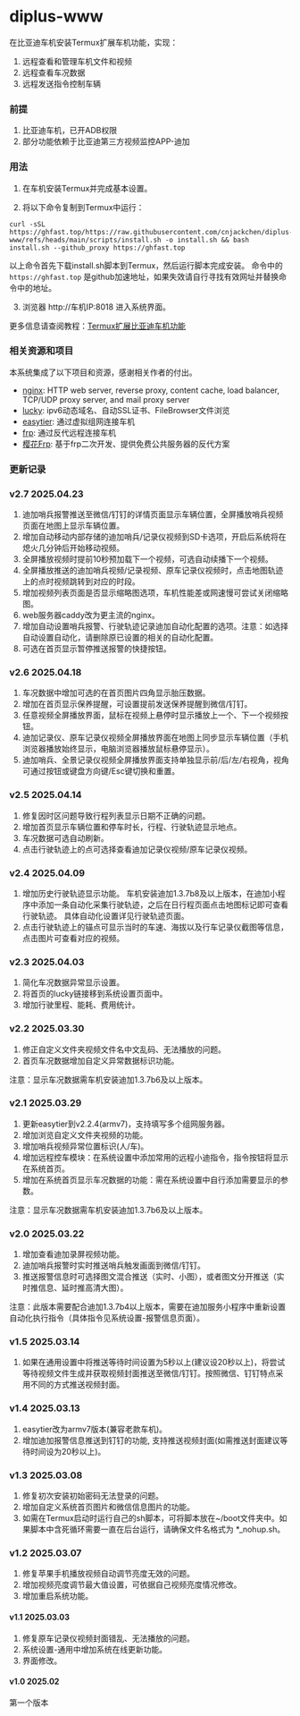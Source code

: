 # diplus-www

在比亚迪车机安装Termux扩展车机功能，实现：
1. 远程查看和管理车机文件和视频
2. 远程查看车况数据
3. 远程发送指令控制车辆


### 前提
1. 比亚迪车机，已开ADB权限
2. 部分功能依赖于比亚迪第三方视频监控APP-迪加

### 用法
1. 在车机安装Termux并完成基本设置。

2. 将以下命令复制到Termux中运行：
```
curl -sSL https://ghfast.top/https://raw.githubusercontent.com/cnjackchen/diplus-www/refs/heads/main/scripts/install.sh -o install.sh && bash install.sh --github_proxy https://ghfast.top
```
以上命令首先下载install.sh脚本到Termux，然后运行脚本完成安装。
命令中的 `https://ghfast.top` 是github加速地址，如果失效请自行寻找有效网址并替换命令中的地址。

3. 浏览器 http://车机IP:8018 进入系统界面。

更多信息请查阅教程：[Termux扩展比亚迪车机功能](https://docs.qq.com/doc/DWHVwWE1RYVBES2Fz)


### 相关资源和项目
本系统集成了以下项目和资源，感谢相关作者的付出。
- [nginx](https://nginx.org): HTTP web server, reverse proxy, content cache, load balancer, TCP/UDP proxy server, and mail proxy server
- [lucky](https://github.com/gdy666/lucky): ipv6动态域名、自动SSL证书、FileBrowser文件浏览
- [easytier](https://github.com/EasyTier/EasyTier): 通过虚拟组网连接车机
- [frp](https://github.com/fatedier/frp): 通过反代远程连接车机
- [樱花Frp](https://www.natfrp.com): 基于frp二次开发、提供免费公共服务器的反代方案

### 更新记录

### v2.7 2025.04.23
1. 迪加哨兵报警推送至微信/钉钉的详情页面显示车辆位置，全屏播放哨兵视频页面在地图上显示车辆位置。
2. 增加自动移动内部存储的迪加哨兵/记录仪视频到SD卡选项，开启后系统将在熄火几分钟后开始移动视频。
3. 全屏播放视频时提前10秒预加载下一个视频，可选自动续播下一个视频。
4. 全屏播放推送的迪加哨兵视频/记录视频、原车记录仪视频时，点击地图轨迹上的点时视频跳转到对应的时段。
5. 增加视频列表页面是否显示缩略图选项，车机性能差或网速慢可尝试关闭缩略图。
6. web服务器caddy改为更主流的nginx。
7. 增加自动设置哨兵报警、行驶轨迹记录迪加自动化配置的选项。注意：如选择自动设置自动化，请删除原已设置的相关的自动化配置。
8. 可选在首页显示暂停推送报警的快捷按钮。

### v2.6 2025.04.18
1. 车况数据中增加可选的在首页图片四角显示胎压数据。
2. 增加在首页显示保养提醒，可设置提前发送保养提醒到微信/钉钉。
3. 任意视频全屏播放界面，鼠标在视频上悬停时显示播放上一个、下一个视频按钮。
4. 迪加记录仪、原车记录仪视频全屏播放界面在地图上同步显示车辆位置（手机浏览器播放始终显示，电脑浏览器播放鼠标悬停显示）。
5. 迪加哨兵、全景记录仪视频全屏播放界面支持单独显示前/后/左/右视角，视角可通过按钮或键盘方向键/Esc键切换和重置。

### v2.5 2025.04.14
1. 修复因时区问题导致行程列表显示日期不正确的问题。
2. 增加首页显示车辆位置和停车时长，行程、行驶轨迹显示地点。
3. 车况数据可选自动刷新。
4. 点击行驶轨迹上的点可选择查看迪加记录仪视频/原车记录仪视频。

### v2.4 2025.04.09
1. 增加历史行驶轨迹显示功能。
    车机安装迪加1.3.7b8及以上版本，在迪加小程序中添加一条自动化采集行驶轨迹，之后在日行程页面点击地图标记即可查看行驶轨迹。
    具体自动化设置详见行驶轨迹页面。
2. 点击行驶轨迹上的锚点可显示当时的车速、海拔以及行车记录仪截图等信息，点击图片可查看对应的视频。

### v2.3 2025.04.03
1. 简化车况数据异常显示设置。
2. 将首页的lucky链接移到系统设置页面中。
3. 增加行驶里程、能耗、费用统计。

### v2.2 2025.03.30
1. 修正自定义文件夹视频文件名中文乱码、无法播放的问题。
2. 首页车况数据增加自定义异常数据标识功能。

注意：显示车况数据需车机安装迪加1.3.7b6及以上版本。

### v2.1 2025.03.29
1. 更新easytier到v2.2.4(armv7)，支持填写多个组网服务器。
2. 增加浏览自定义文件夹视频的功能。
3. 增加哨兵视频异常位置标识(人/车)。
4. 增加远程控车模块：在系统设置中添加常用的远程小迪指令，指令按钮将显示在系统首页。
5. 增加在系统首页显示车况数据的功能：需在系统设置中自行添加需要显示的参数。

注意：显示车况数据需车机安装迪加1.3.7b6及以上版本。

### v2.0 2025.03.22
1. 增加查看迪加录屏视频功能。
2. 迪加哨兵报警时实时推送哨兵触发画面到微信/钉钉。
3. 推送报警信息时可选择图文混合推送（实时、小图），或者图文分开推送（实时推信息、延时推高清大图）。

注意：此版本需要配合迪加1.3.7b4以上版本，需要在迪加服务小程序中重新设置自动化执行指令（具体指令见系统设置-报警信息页面）。

### v1.5 2025.03.14
1. 如果在通用设置中将推送等待时间设置为5秒以上(建议设20秒以上)，将尝试等待视频文件生成并获取视频封面推送至微信/钉钉。按照微信、钉钉特点采用不同的方式推送视频封面。

### v1.4 2025.03.13
1. easytier改为armv7版本(兼容老款车机)。
2. 增加迪加报警信息推送到钉钉的功能, 支持推送视频封面(如需推送封面建议等待时间设为20秒以上)。

### v1.3 2025.03.08
1. 修复初次安装初始密码无法登录的问题。
2. 增加自定义系统首页图片和微信信息图片的功能。
3. 如需在Termux启动时运行自己的sh脚本，可将脚本放在~/boot文件夹中。如果脚本中含死循环需要一直在后台运行，请确保文件名格式为 *_nohup.sh。

### v1.2 2025.03.07
1. 修复苹果手机播放视频自动调节亮度无效的问题。
2. 增加视频亮度调节最大值设置，可依据自己视频亮度情况修改。
3. 增加重启系统功能。

#### v1.1 2025.03.03
1. 修复原车记录仪视频封面错乱、无法播放的问题。
2. 系统设置-通用中增加系统在线更新功能。
3. 界面修改。

#### v1.0 2025.02
第一个版本
